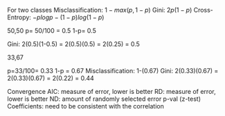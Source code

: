 For two classes
Misclassification: $1-max(p,1-p)$ 
Gini: $2p(1-p)$
Cross-Entropy: $-plogp-(1-p)log(1-p)$

50,50
p= 50/100 = 0.5
1-p= 0.5

Gini: 2(0.5)(1-0.5)
= 2(0.5)(0.5)
= 2(0.25)
= 0.5

33,67

p=33/100= 0.33
1-p = 0.67
Misclassification: 1-(0.67)
Gini: 2(0.33)(0.67)
= 2(0.33)(0.67)
= 2(0.22)
= 0.44

Convergence
AIC: measure of error, lower is better
RD: measure of error, lower is better
ND: amount of randomly selected error
p-val (z-test)
Coefficients: need to be consistent with the correlation
